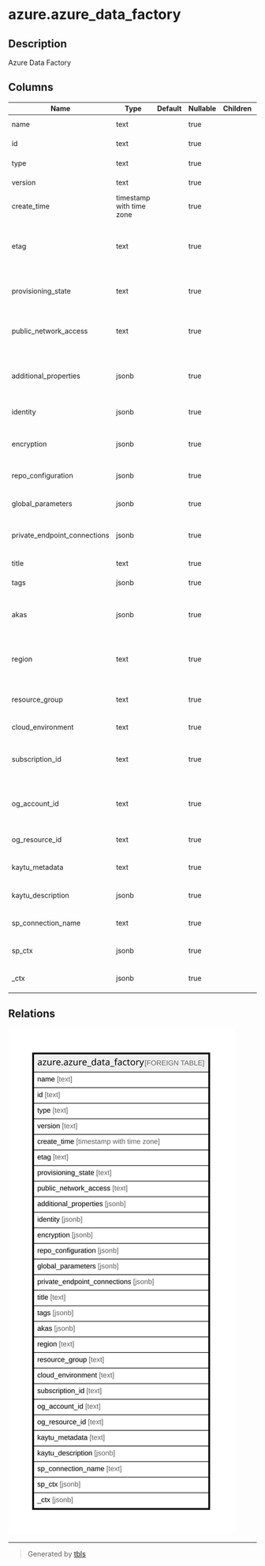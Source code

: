 # azure.azure_data_factory

## Description

Azure Data Factory

## Columns

| Name | Type | Default | Nullable | Children | Parents | Comment |
| ---- | ---- | ------- | -------- | -------- | ------- | ------- |
| name | text |  | true |  |  | The resource name. |
| id | text |  | true |  |  | The resource identifier. |
| type | text |  | true |  |  | The resource type. |
| version | text |  | true |  |  | Version of the factory. |
| create_time | timestamp with time zone |  | true |  |  | Specifies the time, the factory was created. |
| etag | text |  | true |  |  | An unique read-only string that changes whenever the resource is updated. |
| provisioning_state | text |  | true |  |  | Factory provisioning state, example Succeeded. |
| public_network_access | text |  | true |  |  | Whether or not public network access is allowed for the data factory. |
| additional_properties | jsonb |  | true |  |  | Unmatched properties from the message are deserialized this collection. |
| identity | jsonb |  | true |  |  | Managed service identity of the factory. |
| encryption | jsonb |  | true |  |  | Properties to enable Customer Managed Key for the factory. |
| repo_configuration | jsonb |  | true |  |  | Git repo information of the factory. |
| global_parameters | jsonb |  | true |  |  | List of parameters for factory. |
| private_endpoint_connections | jsonb |  | true |  |  | List of private endpoint connections for data factory. |
| title | text |  | true |  |  | Title of the resource. |
| tags | jsonb |  | true |  |  | A map of tags for the resource. |
| akas | jsonb |  | true |  |  | Array of globally unique identifier strings (also known as) for the resource. |
| region | text |  | true |  |  | The Azure region/location in which the resource is located. |
| resource_group | text |  | true |  |  | The resource group which holds this resource. |
| cloud_environment | text |  | true |  |  | The Azure Cloud Environment. |
| subscription_id | text |  | true |  |  | The Azure Subscription ID in which the resource is located. |
| og_account_id | text |  | true |  |  | The Platform Account ID in which the resource is located. |
| og_resource_id | text |  | true |  |  | The unique ID of the resource in opengovernance. |
| kaytu_metadata | text |  | true |  |  | Platform Metadata of the Azure resource. |
| kaytu_description | jsonb |  | true |  |  | The full model description of the resource |
| sp_connection_name | text |  | true |  |  | Steampipe connection name. |
| sp_ctx | jsonb |  | true |  |  | Steampipe context in JSON form. |
| _ctx | jsonb |  | true |  |  | Steampipe context in JSON form. |

## Relations

![er](azure.azure_data_factory.svg)

---

> Generated by [tbls](https://github.com/k1LoW/tbls)
